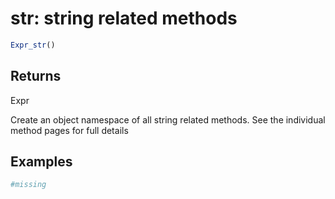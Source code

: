 # str: string related methods

```r
Expr_str()
```

## Returns

Expr

Create an object namespace of all string related methods. See the individual method pages for full details

## Examples

<pre class='r-example'><code><span class='r-in'><span><span class='co'>#missing</span></span></span>
<span class='r-in'></span>
 </code></pre>